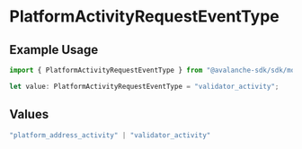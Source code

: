 # PlatformActivityRequestEventType

## Example Usage

```typescript
import { PlatformActivityRequestEventType } from "@avalanche-sdk/sdk/models/components";

let value: PlatformActivityRequestEventType = "validator_activity";
```

## Values

```typescript
"platform_address_activity" | "validator_activity"
```